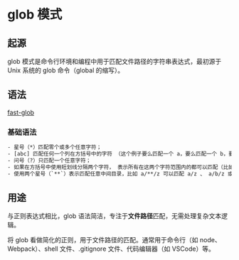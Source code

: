 # glob 模式

## 起源

glob 模式是命令行环境和编程中用于匹配文件路径的字符串表达式，最初源于 Unix 系统的 glob 命令（global 的缩写）。

## 语法

[fast-glob](https://github.com/mrmlnc/fast-glob#pattern-syntax)

### 基础语法

```txt
- 星号（*）匹配零个或多个任意字符；
- [abc] 匹配任何一个列在方括号中的字符 （这个例子要么匹配一个 a，要么匹配一个 b，要么匹配一个 c）；
- 问号（?）只匹配一个任意字符；
- 如果在方括号中使用短划线分隔两个字符， 表示所有在这两个字符范围内的都可以匹配（比如 [0-9] 表示匹配所有 0 到 9 的数字）。
- 使用两个星号（`**`）表示匹配任意中间目录，比如 a/**/z 可以匹配 a/z 、 a/b/z 或 a/b/c/z 等
```

## 用途

与正则表达式相比，glob 语法简洁，专注于**文件路径**匹配，无需处理复杂文本逻辑。‌‌

将 glob 看做简化的正则，用于文件路径的匹配。通常用于命令行（如 node、Webpack）、shell 文件、.gitignore 文件、代码编辑器（如 VSCode）等。
